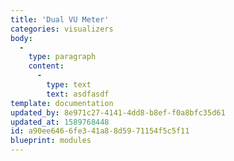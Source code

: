 ```yaml
---
title: 'Dual VU Meter'
categories: visualizers
body:
  -
    type: paragraph
    content:
      -
        type: text
        text: asdfasdf
template: documentation
updated_by: 8e971c27-4141-4dd8-b8ef-f0a8bfc35d61
updated_at: 1589768448
id: a90ee646-6fe3-41a8-8d59-71154f5c5f11
blueprint: modules
---
```

